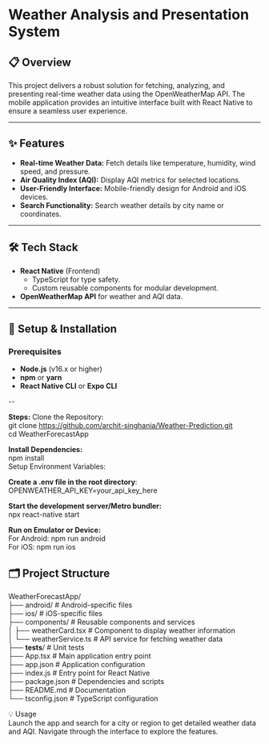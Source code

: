 # Weather Analysis and Presentation System

## 📋 Overview
This project delivers a robust solution for fetching, analyzing, and presenting real-time weather data using the OpenWeatherMap API. The mobile application provides an intuitive interface built with React Native to ensure a seamless user experience.

---

## ✨ Features
- **Real-time Weather Data:** Fetch details like temperature, humidity, wind speed, and pressure.
- **Air Quality Index (AQI):** Display AQI metrics for selected locations.
- **User-Friendly Interface:** Mobile-friendly design for Android and iOS devices.
- **Search Functionality:** Search weather details by city name or coordinates.

---

## 🛠️ Tech Stack
- **React Native** (Frontend)
  - TypeScript for type safety.
  - Custom reusable components for modular development.
- **OpenWeatherMap API** for weather and AQI data.

---

## 🚀 Setup & Installation

### Prerequisites
- **Node.js** (v16.x or higher)
- **npm** or **yarn**
- **React Native CLI** or **Expo CLI**
  
-- 

**Steps:**
  Clone the Repository: <br>
  git clone https://github.com/archit-singhania/Weather-Prediction.git <br>
  cd WeatherForecastApp

**Install Dependencies:**<br>
  npm install<br>
  Setup Environment Variables:<br> 

**Create a .env file in the root directory**:<br> 
  OPENWEATHER_API_KEY=your_api_key_here<br> 

**Start the development server/Metro bundler:**<br> 
  npx react-native start<br> 

**Run on Emulator or Device:**<br> 
  For Android: npm run android<br> 
  For iOS: npm run ios <br>
  
## 🗂️ Project Structure

WeatherForecastApp/<br> 
├── android/               # Android-specific files<br> 
├── ios/                   # iOS-specific files<br> 
├── components/            # Reusable components and services 
<br> │   ├── weatherCard.tsx    # Component to display weather information
<br> │   └── weatherService.ts  # API service for fetching weather data <br>
├── __tests__/             # Unit tests<br> 
├── App.tsx                # Main application entry point<br> 
├── app.json               # Application configuration<br> 
├── index.js               # Entry point for React Native<br> 
├── package.json           # Dependencies and scripts<br> 
├── README.md              # Documentation<br> 
└── tsconfig.json          # TypeScript configuration<br> 

💡 Usage<br> 
Launch the app and search for a city or region to get detailed weather data and AQI. Navigate through the interface to explore the features.
